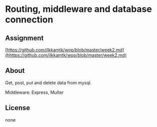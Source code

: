 # Routing, middleware and database connection


## Assignment

[https://github.com/ilkkamtk/wop/blob/master/week2.md](hhttps://github.com/ilkkamtk/wop/blob/master/week2.md)


## About
Get, post, put and delete data from mysql.

Middleware: Express, Multer

## License
none